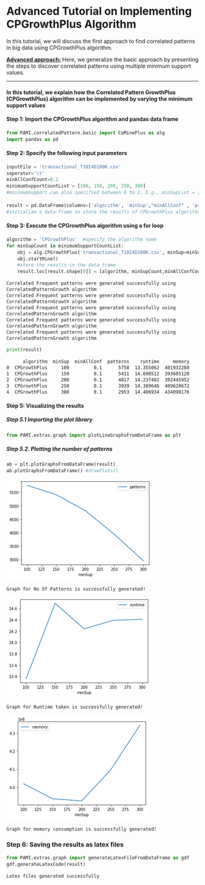# Advanced Tutorial on Implementing CPGrowthPlus Algorithm

In this tutorial, we will discuss the first approach to find correlated patterns in big data using CPGrowthPlus algorithm.

[__Advanced approach:__](#advApproach) Here, we generalize the basic approach by presenting the steps to discover correlated patterns using multiple minimum support values.

***

#### In this tutorial, we explain how the Correlated Pattern GrowthPlus (CPGrowthPlus) algorithm  can be implemented by varying the minimum support values

#### Step 1: Import the CPGrowthPlus algorithm and pandas data frame

```python
from PAMI.correlatedPattern.basic import CoMinePlus as alg
import pandas as pd
```

#### Step 2: Specify the following input parameters


```python
inputFile = 'transactional_T10I4D100K.csv'
seperator='\t'
minAllConfCount=0.1
minimumSupportCountList = [100, 150, 200, 250, 300] 
#minimumSupport can also specified between 0 to 1. E.g., minSupList = [0.005, 0.006, 0.007, 0.008, 0.009]

result = pd.DataFrame(columns=['algorithm', 'minSup',"minAllConf" , 'patterns', 'runtime', 'memory']) 
#initialize a data frame to store the results of CPGrowthPlus algorithm
```

#### Step 3: Execute the CPGrowthPlus algorithm using a for loop


```python
algorithm = 'CPGrowthPlus'  #specify the algorithm name
for minSupCount in minimumSupportCountList:
    obj = alg.CPGrowthPlus('transactional_T10I4D100K.csv', minSup=minSupCount,minAllConf=minAllConfCount , sep=seperator)
    obj.startMine()
    #store the results in the data frame
    result.loc[result.shape[0]] = [algorithm, minSupCount,minAllConfCount, len(obj.getPatterns()), obj.getRuntime(), obj.getMemoryRSS()]

```

    Correlated Frequent patterns were generated successfully using CorrelatedPatternGrowth algorithm
    Correlated Frequent patterns were generated successfully using CorrelatedPatternGrowth algorithm
    Correlated Frequent patterns were generated successfully using CorrelatedPatternGrowth algorithm
    Correlated Frequent patterns were generated successfully using CorrelatedPatternGrowth algorithm
    Correlated Frequent patterns were generated successfully using CorrelatedPatternGrowth algorithm



```python
print(result)
```

          algorithm  minSup  minAllConf  patterns    runtime     memory
    0  CPGrowthPlus     100         0.1      5758  13.355062  401932288
    1  CPGrowthPlus     150         0.1      5411  14.690512  393605120
    2  CPGrowthPlus     200         0.1      4817  14.237402  392445952
    3  CPGrowthPlus     250         0.1      3939  14.389646  409628672
    4  CPGrowthPlus     300         0.1      2953  14.406934  434098176


#### Step 5: Visualizing the results

##### Step 5.1 Importing the plot library


```python
from PAMI.extras.graph import plotLineGraphsFromDataFrame as plt
```

##### Step 5.2. Plotting the number of patterns


```python
ab = plt.plotGraphsFromDataFrame(result)
ab.plotGraphsFromDataFrame() #drawPlots()
```


    
![png](output_15_0.png)
    


    Graph for No Of Patterns is successfully generated!



    
![png](output_15_2.png)
    


    Graph for Runtime taken is successfully generated!



    
![png](output_15_4.png)
    


    Graph for memory consumption is successfully generated!


### Step 6: Saving the results as latex files


```python
from PAMI.extras.graph import generateLatexFileFromDataFrame as gdf
gdf.generateLatexCode(result)
```

    Latex files generated successfully



```python

```
